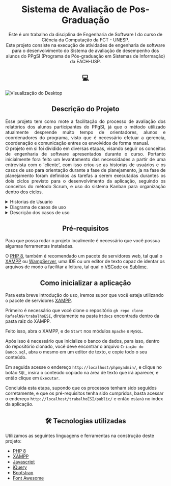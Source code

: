 <h1 align='center'> Sistema de Avaliação de Pos-Graduação</h1>

<p style='text-align: center;'>Este é um trabalho da disciplina de Engenharia de Software I do curso de Ciência da Computação da FCT - UNESP. <br>Este projeto consiste na execução de atividades de engenharia de software para o desenvolvimento do Sistema de avaliação de desempenho dos alunos do PPgSI (Programa de Pós-graduação em Sistemas de Informação) da EACH-USP.</p>

<h2 align='center'>💻</h2>

![Visualização do Desktop](https://i.imgur.com/xbJpggu.png)

<h2 align='center'>Descrição do Projeto</h2>

<p align='justify'>	Esse projeto tem como mote a facilitação do processo de avaliação dos relatórios dos alunos participantes do PPgSI, já que o método utilizado atualmente desprende muito tempo de orientadores, alunos e coordenadores do programa, visto que é necessário efetuar a gerencia, coordenação e comunicação entres os envolvidos de forma manual.<br> 	O projeto em si foi dividido em diversas etapas, visando seguir os conceitos de engenharia de software apresentados durante o curso. Portanto inicialmente fora feito um levantamento das necessidades a partir de uma entrevista com o 'cliente', com isso criou-se as historias de usuários e os casos de uso para orientação durante a fase de planejamento, ja na fase de planejamento foram definidos as tarefas a serem executadas durantes os dois ciclos previsto para o desenvolvimento da aplicação, seguindo os conceitos do método Scrum, e uso do sistema Kanban para organização dentro dos ciclos. </p>

<details>
    <summary>Historias de Usuario</summary>
	<ol>
        <li>Como aluno:
        	<ul>
                <li>quero preencher um formulário para fornecer as informações requeridas no sistema.</li>
                <li>quero receber uma notificação sobre o parecer da CCP para estar ciente do porquê da minha avaliação.</li>
                <li>quero receber uma notificação sobre a avaliação final da CCP para saber se necessito enviar outro relatório.</li>
                <li>que obtive INSATISFATÓRIO como avaliação, quero apresentar um novo relatório em um prazo de 30 dias para ser reavaliado.</li>
            </ul>
        </li>
        <li>Como orientador:
        	<ul>
                <li>quero analisar os relatórios para poder dar um parecer.</li>
                <li>quero analisar os relatórios para poder avaliá-lo. As avaliações podem ser ADEQUADO, ADEQUADO COM RESSALVAS ou INSATISFATÓRIO. </li>
            </ul>
        </li>
        <li>Como CCP:
        	<ul>
                <li>quero analisar o parecer dos orientadores para emitir o meu próprio parecer.</li>
                <li>quero analisar a avaliação dos orientadores para emitir a minha própria avaliação.</li>
                <li>quero manter o histórico de avaliação de meus alunos para que seja possível identificar alunos que recorrentemente recebem parecer insatisfatório.
				</li>
                <li>quero verificar se um aluno recebeu duas avaliações insatisfatórias seguidas para desligá-lo conforme determinado no regulamento do programa.</li>
                <li>Quero enviar a avaliação final do relatório.</li>
            </ul>
        </li>
   </ol>
</details>
<details>
    <summary>Diagrama de casos de uso</summary>
    <img src='https://lh4.googleusercontent.com/whj4I_d7JH-qyslntRF0WloDAxMybLnRQvaF1ncCUTGs688JLZRRI_lmJKuDWoKWKSPK1HDPa1dMcQh5cGw9llyyTqR1C4ootjqofLkX-kBb9WokrSvhp5TTaGCQXnfZGq4DaBtT=s0' alt='Diagrama de caso de uso'/>
</details>

<details>
    <summary>Descrição dos casos de uso</summary>
    <br>
    Caso de uso: Preencher formulário<br>
    Formato: Resumido<br>
    Ator principal: Aluno<br>
    Visão Geral: O aluno preenche um formulário com as informações do andamento do projeto.<br>
<br>
Caso de uso: Enviar formulário<br>
Formato: Abstrato Completo<br>
Ator principal: Aluno<br>
Visão Geral: Após preencher o formulário, deve ser enviado para o orientador avaliar.
Pré-Condições: O formulário deve estar completamente preenchido.<br>
<br>
Caso de uso: Ver relatório<br>
Formato: Abstrato Completo<br>
Ator principal: Aluno e Orientador<br>
Visão Geral: Ambos atores têm acesso ao relatório preenchido pelo aluno ao preencher o formulário.<br>
Pré-Condições: O relatório deve ter sido enviado pelo aluno.<br>
<br>
Caso de uso: Analisar Relatório<br>
Formato: Resumido<br>
Ator principal: Orientador e CCP<br>
Visão Geral: O professor analisa e dá um parecer ao relatório enviado pelo aluno e o CCP verifica a avaliação e o parecer dado pelo professor e se necessário refaz a análise e parecer.<br>
<br>
Caso de uso: Enviar avaliação<br>
Formato: Resumido<br>
Ator principal: Orientador e CCP<br>
Visão Geral: Após feita a avaliação ela é enviada para o aluno.<br>
<br>
Caso de uso: Enviar notificação<br>
Formato: Resumido<br>
Ator principal: CCP<br>
Visão Geral: É enviada uma notificação para o aluno, informando a disponibilidade de consulta da avaliação.<br>
<br>
Caso de uso: Ver avaliação<br>
Formato: Resumido<br>
Ator principal: Aluno, Orientador e CCP.<br>
Visão Geral: Todos os atores têm o acesso a avaliação enviada pelo CCP, após dado o parecer da CCP em relação a avaliação do Orientador.<br>
<br>
Caso de uso: Re-enviar Formulário<br>
Formato: Resumido<br>
Ator principal: Aluno<br>
Visão Geral: Caso o aluno tenha recebido insatisfatório, ele tem acesso ao “Preencher formulário", para que possa enviar um novo.<br>
<br>
Caso de uso: Ver histórico de aluno<br>
Formato: Resumido<br>
Ator principal: CCP<br>
Visão Geral: Armazena um histórico com as avaliações finais dos alunos.<br>
<br>
Caso de uso: Desligar aluno<br>
Formato: Resumido<br>
Ator principal: CCP<br>
Visão Geral: Desliga o aluno do programa caso ele receba duas avaliações insatisfatórias.<br>
</details>

<h2 align='center'>Pré-requisitos</h2>

Para que possa rodar o projeto localmente é necessário que você possua algumas ferramentas instaladas.

O [PHP 8](https://www.php.net/releases/8.0/en.php), também é recomendado um pacote de servidores web, tal qual o [XAMPP](https://www.apachefriends.org/pt_br/index.html) ou [WampServer](https://www.wampserver.com/en/), uma IDE ou um editor de texto capaz de identar os arquivos de modo a facilitar a leitura, tal qual o [VSCode](https://code.visualstudio.com) ou [Sublime](https://www.sublimetext.com).

<h2 align='center'>Como inicializar a aplicação</h2>

Para esta breve introdução do uso, iremos supor que você esteja utilizando o pacote de servidores  [XAMPP](https://www.apachefriends.org/pt_br/index.html).

Primeiro é necessário que você clone o repositório `gh repo clone RafaelN9/trabalhoESI`, diretamente na pasta `htdocs` encontrada dentro da pasta raiz do XAMPP.

Feito isso, abra o XAMPP, e de `Start` nos módulos `Apache` e `MySQL`.

Após isso é necessário que inicialize o banco de dados, para isso, dentro do repositório clonado, você deve encontrar o arquivo `Criação do Banco.sql`, abra o mesmo em um editor de texto, e copie todo o seu conteúdo.

Em seguida acesse o endereço `http://localhost/phpmyadmin/`, e clique no botão `SQL`, insira o conteúdo copiado na área de texto que irá aparecer, e então clique em `Executar`.

Concluída esta etapa, supondo que os processos tenham sido seguidos corretamente, e que os pré-requisitos tenha sido cumpridos, basta acessar o endereço `http://localhost/trabalhoESI/public/` e então estará no index da aplicação.

<h2 align='center'>🛠 Tecnologias utilizadas</h2>

Utilizamos as seguintes linguagens e ferramentas na construção deste projeto:

- [PHP 8](https://www.php.net)
- [XAMPP](https://www.apachefriends.org/pt_br/index.html)
- [Javascript](https://developer.mozilla.org/pt-BR/docs/Web/JavaScript)
- [jQuery](https://jquery.com)
- [Bootstrap](https://getbootstrap.com)
- [Font Awesome](https://fontawesome.com)


